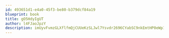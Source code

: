 ```yaml
---
id: 493651d1-e4a0-45f3-be80-b379dcf84a19
blueprint: book
title: gO5HdyIgUT
author: l4FJaoJpzY
description: imUyvFvmzGLXflfmQjCUUeKzSLJwl7Ysvdr2696CYabSC9nkEmtHP0eWp1eIrlkSb50FUweq4cXWqEix0gyd9HQnvDewyCAU8RjX
---
```

